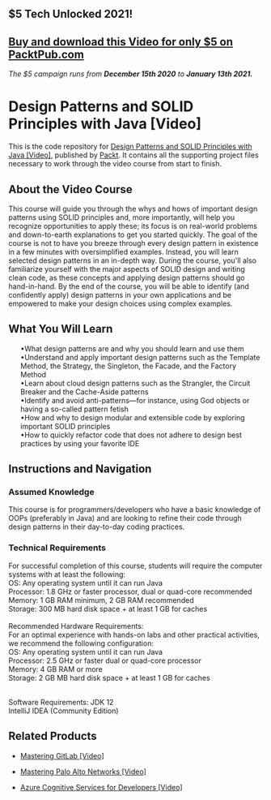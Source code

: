 ## $5 Tech Unlocked 2021!
[Buy and download this Video for only $5 on PacktPub.com](https://www.packtpub.com/product/design-patterns-and-solid-principles-with-java-video/9781838642235)
-----
*The $5 campaign         runs from __December 15th 2020__ to __January 13th 2021.__*

# Design Patterns and SOLID Principles with Java [Video]
This is the code repository for [Design Patterns and SOLID Principles with Java [Video]]( https://www.packtpub.com/programming/design-patterns-and-solid-principles-with-java-video), published by [Packt](https://www.packtpub.com/?utm_source=github). It contains all the supporting project files necessary to work through the video course from start to finish.
## About the Video Course
This course will guide you through the whys and hows of important design patterns using SOLID principles and, more importantly, will help you recognize opportunities to apply these; its focus is on real-world problems and down-to-earth explanations to get you started quickly. The goal of the course is not to have you breeze through every design pattern in existence in a few minutes with oversimplified examples. Instead, you will learn selected design patterns in an in-depth way. During the course, you'll also familiarize yourself with the major aspects of SOLID design and writing clean code, as these concepts and applying design patterns should go hand-in-hand.
By the end of the course, you will be able to identify (and confidently apply) design patterns in your own applications and be empowered to make your design choices using complex examples.
<H2>What You Will Learn</H2>
<DIV class>

<UL>
•What design patterns are and why you should learn and use them <br/>
•Understand and apply important design patterns such as the Template Method, the Strategy, the Singleton, the Facade, and the Factory Method <br/>
•Learn about cloud design patterns such as the Strangler, the Circuit Breaker and the Cache-Aside patterns <br/>
•Identify and avoid anti-patterns—for instance, using God objects or having a so-called pattern fetish <br/>
•How and why to design modular and extensible code by exploring important SOLID principles <br/>
•How to quickly refactor code that does not adhere to design best practices by using your favorite IDE <br/>
</LI></UL></DIV>

## Instructions and Navigation
### Assumed Knowledge
This course is for programmers/developers who have a basic knowledge of OOPs (preferably in Java) and are looking to refine their code through design patterns in their day-to-day coding practices.
### Technical Requirements <br/>
For successful completion of this course, students will require the computer systems with at least the following:<br/>
OS: Any operating system until it can run Java<br/>
Processor: 1.8 GHz or faster processor, dual or quad-core recommended<br/>
Memory: 1 GB RAM minimum, 2 GB RAM recommended<br/>
Storage: 300 MB hard disk space + at least 1 GB for caches<br/>
<br/>
Recommended Hardware Requirements:<br/>
For an optimal experience with hands-on labs and other practical activities, we recommend the following configuration:<br/>
OS: Any operating system until it can run Java<br/>
Processor: 2.5 GHz or faster dual or quad-core processor<br/>
Memory:  4 GB RAM or more<br/>
Storage: 2 GB MB hard disk space + at least 1 GB for caches<br/><br/>

Software Requirements:
JDK 12 <br/>
IntelliJ IDEA (Community Edition) <br/>

## Related Products
* [Mastering GitLab [Video]](https://www.packtpub.com/networking-and-servers/mastering-gitlab-video?utm_source=github&utm_medium=repository&utm_campaign=9781789537642)

* [Mastering Palo Alto Networks [Video]](https://www.packtpub.com/networking-and-servers/mastering-palo-alto-networks-video)

* [Azure Cognitive Services for Developers [Video]](https://www.packtpub.com/application-development/azure-cognitive-services-developers-video)
